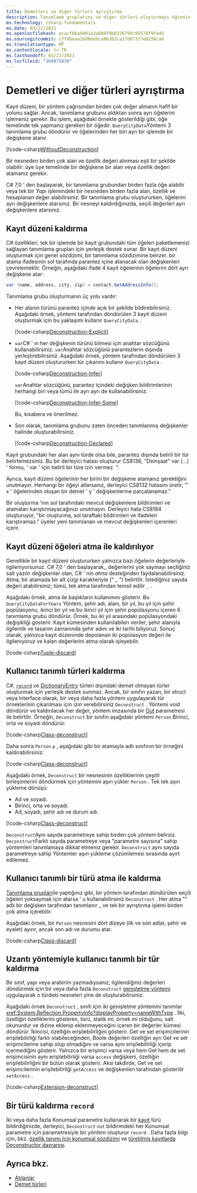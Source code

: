 ```yaml
---
title: Demetleri ve diğer türleri ayrıştırma
description: Tanımlama gruplarını ve diğer türleri oluşturmayı öğrenin.
ms.technology: csharp-fundamentals
ms.date: 03/22/2021
ms.openlocfilehash: acacfb6a9401a3a888f9b8226798c95578f9fa45
ms.sourcegitcommit: c7f0beaa2bd66ebca86362ca17d673f7e8256ca6
ms.translationtype: MT
ms.contentlocale: tr-TR
ms.lasthandoff: 03/23/2021
ms.locfileid: "104875830"
---
```

# <a name="deconstructing-tuples-and-other-types"></a>Demetleri ve diğer türleri ayrıştırma

Kayıt düzeni, bir yöntem çağrısından birden çok değer almanın hafif bir yolunu sağlar. Ancak, tanımlama grubunu aldıktan sonra ayrı öğelerini işlemeniz gerekir. Bu işlem, aşağıdaki örnekte gösterildiği gibi, öğe temelinde tek yapmanız gereken bir öğedir. `QueryCityData`Yöntemi 3 tanımlama grubu döndürür ve öğelerinden her biri ayrı bir işlemde bir değişkene atanır.

[!code-csharp[WithoutDeconstruction](../../samples/snippets/csharp/programming-guide/deconstructing-tuples/deconstruct-tuple1.cs)]

Bir nesneden birden çok alan ve özellik değeri alınması eşit bir şekilde olabilir: üye üye temelinde bir değişkene bir alan veya özellik değeri atamanız gerekir.

C# 7,0 ' den başlayarak, bir tanımlama grubundan birden fazla öğe alabilir veya tek bir *Yapı* işlemindeki bir nesneden birden fazla alan, özellik ve hesaplanan değer alabilirsiniz. Bir tanımlama grubu oluştururken, öğelerini ayrı değişkenlere atarsınız. Bir nesneyi kaldırdığınızda, seçili değerleri ayrı değişkenlere atarsınız.

## <a name="deconstructing-a-tuple"></a>Kayıt düzeni kaldırma

C# özellikleri, tek bir işlemde bir kayıt grubundaki tüm öğeleri paketlemenizi sağlayan tanımlama grupları için yerleşik destek sunar. Bir kayıt düzeni oluşturmak için genel sözdizimi, bir tanımlama sözdizimine benzer. bir atama ifadesinin sol tarafında parantez içine atanacak olan değişkenleri çevrelemektir. Örneğin, aşağıdaki ifade 4 kayıt öğelerinin öğelerini dört ayrı değişkene atar:

```csharp
var (name, address, city, zip) = contact.GetAddressInfo();
```

Tanımlama grubu oluşturmanın üç yolu vardır:

- Her alanın türünü parantez içinde açık bir şekilde bildirebilirsiniz. Aşağıdaki örnek, yöntemi tarafından döndürülen 3 kayıt düzeni oluşturmak için bu yaklaşımı kullanır `QueryCityData` .

    [!code-csharp[Deconstruction-Explicit](../../samples/snippets/csharp/programming-guide/deconstructing-tuples/deconstruct-tuple2.cs#1)]

- `var`C# ' ın her değişkenin türünü bilmesi için anahtar sözcüğünü kullanabilirsiniz. `var`Anahtar sözcüğünü parantezlerin dışında yerleştirebilirsiniz. Aşağıdaki örnek, yöntem tarafından döndürülen 3 kayıt düzeni oluştururken tür çıkarımı kullanır `QueryCityData` .

    [!code-csharp[Deconstruction-Infer](../../samples/snippets/csharp/programming-guide/deconstructing-tuples/deconstruct-tuple3.cs#1)]

    `var`Anahtar sözcüğünü, parantez içindeki değişken bildirimlerinin herhangi biri veya tümü ile ayrı ayrı de kullanabilirsiniz.

    [!code-csharp[Deconstruction-Infer-Some](../../samples/snippets/csharp/programming-guide/deconstructing-tuples/deconstruct-tuple4.cs#1)]

    Bu, kısabera ve önerilmez.

- Son olarak, tanımlama grubunu zaten önceden tanımlanmış değişkenler halinde oluşturabilirsiniz.

    [!code-csharp[Deconstruction-Declared](../../samples/snippets/csharp/programming-guide/deconstructing-tuples/deconstruct-tuple5.cs#1)]

Kayıt grubundaki her alan aynı türde olsa bile, parantez dışında belirli bir tür belirtemezsiniz. Bu bir derleyici hatası oluşturur CS8136, "Deinşaat" var (...) ' formu, ' var ' için belirli bir türe izin vermez. ".

Ayrıca, kayıt düzeni öğelerinin her birini bir değişkene atamanız gerektiğini unutmayın. Herhangi bir öğeyi atlarsanız, derleyici CS8132 hatasını üretir, "' x ' öğelerinden oluşan bir demet ' y ' değişkenlerine parçalanamaz."

Bir oluşturma 'nın sol tarafındaki mevcut değişkenlere bildirimleri ve atamaları karıştırmayacağınızı unutmayın. Derleyici hata CS8184 oluşturuyor, "bir oluşturma, sol taraftaki bildirimleri ve ifadeleri karıştıramaz." üyeler yeni tanımlanan ve mevcut değişkenleri içerenleri içerir.

## <a name="deconstructing-tuple-elements-with-discards"></a>Kayıt düzeni öğeleri atma ile kaldırılıyor

Genellikle bir kayıt düzeni oluştururken yalnızca bazı öğelerin değerleriyle ilgileniyorsunuz. C# 7,0 ' den başlayarak,, değerlerini yok saymayı seçtiğiniz salt yazılır değişkenler olan, C# ' nin *atma* desteğinden faydalanabilirsiniz. Atma, bir atamada bir alt çizgi karakteriyle (" \_ ") belirtilir. İstediğiniz sayıda değeri atabilirsiniz; tümü, tek atma tarafından temsil edilir `_` .

Aşağıdaki örnek, atma ile başlıkların kullanımını gösterir. Bu `QueryCityDataForYears` Yöntem, şehir adı, alanı, bir yıl, bu yıl için şehir popülasyonu, ikinci bir yıl ve bu ikinci yıl için şehir popülasyonu içeren 6 tanımlama grubu döndürür. Örnek, bu iki yıl arasındaki popülasyondaki değişikliği gösterir. Kayıt kümesinden kullanılabilen veriler, şehir alanıyla ilgilentik ve tasarım zamanında şehir adını ve iki tarihi biliyoruz. Sonuç olarak, yalnızca kayıt düzeninde depolanan iki popülasyon değeri ile ilgileniyoruz ve kalan değerlerini atma olarak işleyebilir.  

[!code-csharp[Tuple-discard](../../samples/snippets/csharp/programming-guide/deconstructing-tuples/discard-tuple1.cs)]

## <a name="deconstructing-user-defined-types"></a>Kullanıcı tanımlı türleri kaldırma

C#, [`record`](#deconstructing-a-record-type) ve [DictionaryEntry](xref:System.Collections.DictionaryEntry.Deconstruct%2A) türleri dışındaki demet olmayan türler oluşturmak için yerleşik destek sunmaz. Ancak, bir sınıfın yazarı, bir struct veya Interface olarak, bir veya daha fazla yöntem uygulayarak tür örneklerinin çıkarılması için izin verebilirsiniz `Deconstruct` . Yöntemi void döndürür ve kaldırılacak her değer, yöntem imzasında bir [Out](language-reference/keywords/out-parameter-modifier.md) parametresi ile belirtilir. Örneğin, `Deconstruct` bir sınıfın aşağıdaki yöntemi `Person` Birinci, orta ve soyadı döndürür:

[!code-csharp[Class-deconstruct](../../samples/snippets/csharp/programming-guide/deconstructing-tuples/deconstruct-class1.cs#1)]

Daha sonra `Person` `p` , aşağıdaki gibi bir atamayla adlı sınıfının bir örneğini kaldırabilirsiniz:

[!code-csharp[Class-deconstruct](../../samples/snippets/csharp/programming-guide/deconstructing-tuples/deconstruct-class1.cs#2)]

Aşağıdaki örnek, `Deconstruct` bir nesnesinin özelliklerinin çeşitli birleşimlerini döndürmek için yöntemini aşırı yükler `Person` . Tek tek aşırı yükleme dönüşü:

- Ad ve soyadı.
- Birinci, orta ve soyadı.
- Ad, soyadı, şehir adı ve durum adı.

[!code-csharp[Class-deconstruct](../../samples/snippets/csharp/programming-guide/deconstructing-tuples/deconstruct-class2.cs)]

`Deconstruct`Aynı sayıda parametreye sahip birden çok yöntem belirsiz. `Deconstruct`Farklı sayıda parametreye veya "parametre sayısına" sahip yöntemleri tanımlamaya dikkat etmeniz gerekir. `Deconstruct` aynı sayıda parametreye sahip Yöntemler aşırı yükleme çözümlemesi sırasında ayırt edilemez.

## <a name="deconstructing-a-user-defined-type-with-discards"></a>Kullanıcı tanımlı bir türü atma ile kaldırma

[Tanımlama grupları](#deconstructing-tuple-elements-with-discards)ile yaptığınız gibi, bir yöntem tarafından döndürülen seçili öğeleri yoksaymak için atarsa ' u kullanabilirsiniz `Deconstruct` . Her atma "" adlı bir değişken tarafından tanımlanır \_ ve tek bir ayrıştırma işlemi birden çok atma içerebilir.

Aşağıdaki örnek, bir `Person` nesnesini dört dizeye (ilk ve son adlar, şehir ve eyalet) ayırır, ancak son adı ve durumu atar.

[!code-csharp[Class-discard](../../samples/snippets/csharp/programming-guide/deconstructing-tuples/class-discard1.cs#1)]

## <a name="deconstructing-a-user-defined-type-with-an-extension-method"></a>Uzantı yöntemiyle kullanıcı tanımlı bir tür kaldırma

Bir sınıf, yapı veya arabirim yazmadıysanız, ilgilendiğiniz değerleri döndürmek için bir veya daha fazla `Deconstruct` [genişletme yöntemi](programming-guide/classes-and-structs/extension-methods.md) uygulayarak o türdeki nesneleri yine de oluşturabilirsiniz.

Aşağıdaki örnek `Deconstruct` , sınıfı için iki genişletme yöntemini tanımlar <xref:System.Reflection.PropertyInfo?displayProperty=nameWithType> . İlki, özelliğin özelliklerini gösteren, türü, statik mi, örnek mi olduğunu, salt okunurdur ve dizine eklenip eklenmeyeceğini içeren bir değerler kümesi döndürür. İkincisi, özelliğin erişilebilirliğini gösterir. Get ve set erişimcilerinin erişilebilirliği farklı olabileceğinden, Boole değerleri özelliğin ayrı Get ve set erişimcilerine sahip olup olmadığını ve varsa aynı erişilebilirliği içerip içermediğini gösterir. Yalnızca bir erişimci varsa veya hem Get hem de set erişimcisinin aynı erişilebilirliği varsa `access` değişkeni, özelliğin erişilebilirliğini bir bütün olarak gösterir. Aksi takdirde, Get ve set erişimcilerinin erişilebilirliği `getAccess` ve değişkenleri tarafından gösterilir `setAccess` .

[!code-csharp[Extension-deconstruct](../../samples/snippets/csharp/programming-guide/deconstructing-tuples/deconstruct-extension1.cs)]

## <a name="deconstructing-a-record-type"></a>Bir türü kaldırma `record`

İki veya daha fazla Konumsal parametre kullanarak bir [kayıt](language-reference/builtin-types/record.md) türü bildirdiğinizde, derleyici, `Deconstruct` `out` bildirimdeki her Konumsal parametre için parametresiyle bir yöntem oluşturur `record` . Daha fazla bilgi için, bkz. [özellik tanımı Için konumsal sözdizimi](language-reference/builtin-types/record.md#positional-syntax-for-property-definition) ve [türetilmiş kayıtlarda Deconstructor davranışı](language-reference/builtin-types/record.md#deconstructor-behavior-in-derived-records).

## <a name="see-also"></a>Ayrıca bkz.

- [Atılanlar](discards.md)
- [Demet türleri](language-reference/builtin-types/value-tuples.md)
